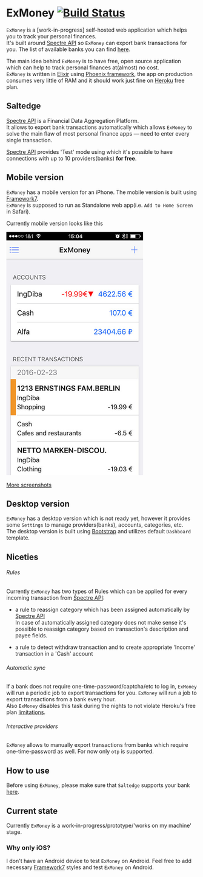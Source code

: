 # ExMoney [![Build Status](https://travis-ci.org/gaynetdinov/ex_money.svg?branch=master)](https://travis-ci.org/gaynetdinov/ex_money)

`ExMoney` is a [work-in-progress] self-hosted web application which helps you to track your personal finances.  
It's built around [Spectre API](https://www.saltedge.com/products/spectre) so `ExMoney` can export bank transactions for you.
The list of available banks you can find [here](https://www.saltedge.com/countries).

The main idea behind `ExMoney` is to have free, open source application which can help to track personal finances at(almost) no cost.  
`ExMoney` is written in [Elixir](http://elixir-lang.org) using [Phoenix framework](http://www.phoenixframework.org),
the app on production consumes very little of RAM and it should work just fine on [Heroku](https://heroku.com) free plan.

## Saltedge

[Spectre API](https://www.saltedge.com/products/spectre) is a Financial Data Aggregation Platform.  
It allows to export bank transactions automatically which allows `ExMoney` to solve the main flaw of most personal finance apps —
need to enter every single transaction.

[Spectre API](https://www.saltedge.com/products/spectre) provides 'Test' mode using which it's possible to have
connections with up to 10 providers(banks) **for free**.

## Mobile version

`ExMoney` has a mobile version for an iPhone. The mobile version is built using [Framework7](http://framework7.io).  
`ExMoney` is supposed to run as Standalone web app(i.e. `Add to Home Screen` in Safari).

Currently mobile version looks like this


![Dashboard](/screenshots/dashboard.jpg?raw=true "Dashboard")


[More screenshots](/screenshots/)

## Desktop version

`ExMoney` has a desktop version which is not ready yet, however it provides some `Settings` to manage providers(banks), accounts, categories, etc.  
The desktop version is built using [Bootstrap](http://getbootstrap.com) and utilizes default `Dashboard` template.

## Niceties

###### Rules

Currently `ExMoney` has two types of Rules which can be applied for every incoming transaction from [Spectre API](https://www.saltedge.com/products/spectre):

* a rule to reassign category which has been assigned automatically by [Spectre API](https://www.saltedge.com/products/spectre)  
    In case of automatically assigned category does not make sense it's possible to reassign category based on transaction's description and payee fields.

* a rule to detect withdraw transaction and to create appropriate 'Income' transaction in a 'Cash' account

###### Automatic sync

If a bank does not require one-time-password/captcha/etc to log in, `ExMoney` will run a periodic job to export transactions for you.
`ExMoney` will run a job to export transactions from a bank every hour.   
Also `ExMoney` disables this task during the nights to not violate Heroku's free plan [limitations](https://blog.heroku.com/archives/2015/5/7/heroku-free-dynos).


###### Interactive providers

`ExMoney` allows to manually export transactions from banks which require one-time-password as well.
For now only `otp` is supported.

## How to use

Before using `ExMoney`, please make sure that `Saltedge` supports your bank [here](https://www.saltedge.com/countries).

## Current state

Currently `ExMoney` is a work-in-progress/prototype/'works on my machine' stage.

### Why only iOS?

I don't have an Android device to test `ExMoney` on Android. Feel free to add necessary [Framework7](http://framework7.io) styles and test `ExMoney` on Android.

